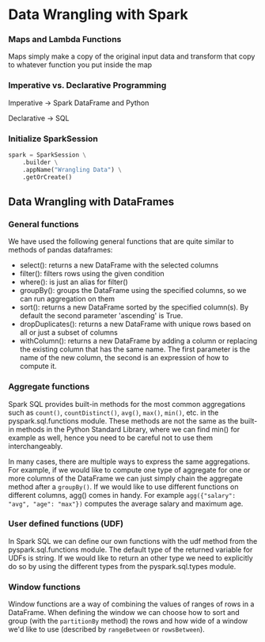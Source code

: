 # Data Wrangling with Spark

### Maps and Lambda Functions

Maps simply make a copy of the original input data and transform that copy to 
whatever function you put inside the map 

### Imperative vs. Declarative Programming

Imperative -> Spark DataFrame and Python

Declarative -> SQL

### Initialize SparkSession

```python
spark = SparkSession \
    .builder \
    .appName("Wrangling Data") \
    .getOrCreate()
```

## Data Wrangling with DataFrames

### General functions
We have used the following general functions that are quite similar to methods of pandas dataframes:

* select(): returns a new DataFrame with the selected columns
* filter(): filters rows using the given condition
* where(): is just an alias for filter()
* groupBy(): groups the DataFrame using the specified columns, so we can run 
  aggregation on them
* sort(): returns a new DataFrame sorted by the specified column(s). By default 
  the second parameter 'ascending' is True.
* dropDuplicates(): returns a new DataFrame with unique rows based on all or just 
  a subset of columns
* withColumn(): returns a new DataFrame by adding a column or replacing the existing 
  column that has the same name. The first parameter is the name of the new column, 
  the second is an expression of how to compute it.
  
### Aggregate functions
Spark SQL provides built-in methods for the most common aggregations such as ```count()```, 
```countDistinct()```, ```avg()```, ```max()```, ```min()```, etc. in the 
pyspark.sql.functions module. 
These methods are not the same as the built-in methods in the Python Standard Library,
where we can find min() for example as well, hence you need to be careful not to use them 
interchangeably.

In many cases, there are multiple ways to express the same aggregations. For example, 
if we would like to compute one type of aggregate for one or more columns of the DataFrame
we can just simply chain the aggregate method after a ```groupBy()```. If we would like to use 
different functions on different columns, agg() comes in handy. 
For example ```agg({"salary": "avg", "age": "max"})``` computes the average salary 
and maximum age.

### User defined functions (UDF)
In Spark SQL we can define our own functions with the udf method from 
the pyspark.sql.functions module. The default type of the returned variable for 
UDFs is string. If we would like to return an other type we need to explicitly do 
so by using the different types from the pyspark.sql.types module.

### Window functions
Window functions are a way of combining the values of ranges of rows in a DataFrame. When 
defining the window we can choose how to sort and group (with the ```partitionBy``` method) 
the rows and how wide of a window we'd like to use (described by ```rangeBetween```
or ```rowsBetween```).